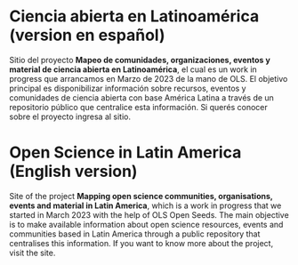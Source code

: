 # Ciencia abierta en Latinoamérica (version en español)
Sitio del proyecto **Mapeo de comunidades, organizaciones, eventos y material de ciencia abierta en Latinoamérica**, el cual es un work in progress que arrancamos en Marzo de 2023 de la mano de OLS. El objetivo principal es disponibilizar información sobre recursos, eventos y comunidades de ciencia abierta con base América Latina a través de un repositorio público que centralice esta información. Si querés conocer sobre el proyecto ingresa al sitio.



# Open Science in Latin America (English version)
Site of the project **Mapping open science communities, organisations, events and material in Latin America**, which is a work in progress that we started in March 2023 with the help of OLS Open Seeds. The main objective is to make available information about open science resources, events and communities based in Latin America through a public repository that centralises this information. If you want to know more about the project, visit the site.

